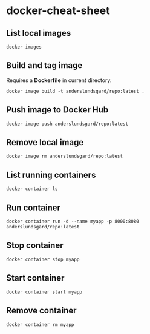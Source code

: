 # docker-cheat-sheet

## List local images
```
docker images
```

## Build and tag image
Requires a **Dockerfile** in current directory.
```
docker image build -t anderslundsgard/repo:latest . 
```

## Push image to Docker Hub
```
docker image push anderslundsgard/repo:latest
```

## Remove local image
```
docker image rm anderslundsgard/repo:latest
```

## List running containers
```
docker container ls
```

## Run container
```
docker container run -d --name myapp -p 8000:8080 anderslundsgard/repo:latest
```

## Stop container
```
docker container stop myapp
```

## Start container
```
docker container start myapp
```

## Remove container
```
docker container rm myapp
```
